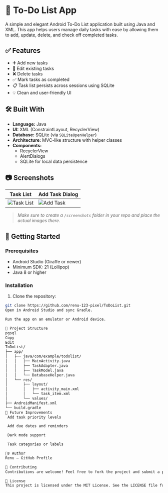 # 📝 To-Do List App

A simple and elegant Android To-Do List application built using Java and XML. This app helps users manage daily tasks with ease by allowing them to add, update, delete, and check off completed tasks.

## ✅ Features

- ➕ Add new tasks
- 📝 Edit existing tasks
- ❌ Delete tasks
- ✅ Mark tasks as completed
- 📋 Task list persists across sessions using SQLite
- 💡 Clean and user-friendly UI

## 🛠️ Built With

- **Language:** Java
- **UI:** XML (ConstraintLayout, RecyclerView)
- **Database:** SQLite (via `SQLiteOpenHelper`)
- **Architecture:** MVC-like structure with helper classes
- **Components:**
  - RecyclerView
  - AlertDialogs
  - SQLite for local data persistence

## 📷 Screenshots

| Task List | Add Task Dialog |
|-----------|-----------------|
| ![Task List](screenshots/task_list.png) | ![Add Task](screenshots/add_task.png) |

> _Make sure to create a `/screenshots` folder in your repo and place the actual images there._

## 🚀 Getting Started

### Prerequisites

- Android Studio (Giraffe or newer)
- Minimum SDK: 21 (Lollipop)
- Java 8 or higher

### Installation

1. Clone the repository:

```bash
git clone https://github.com/renu-123-pixel/ToDoList.git
Open in Android Studio and sync Gradle.

Run the app on an emulator or Android device.

📁 Project Structure
pgsql
Copy
Edit
ToDoList/
├── app/
│   ├── java/com/example/todolist/
│   │   ├── MainActivity.java
│   │   ├── TaskAdapter.java
│   │   ├── TaskModel.java
│   │   └── DatabaseHelper.java
│   └── res/
│       ├── layout/
│       │   ├── activity_main.xml
│       │   └── task_item.xml
│       └── values/
├── AndroidManifest.xml
└── build.gradle
🔄 Future Improvements
 Add task priority levels

 Add due dates and reminders

 Dark mode support

 Task categories or labels

🙋‍♀️ Author
Renu – GitHub Profile

🤝 Contributing
Contributions are welcome! Feel free to fork the project and submit a pull request.

📄 License
This project is licensed under the MIT License. See the LICENSE file for details.


